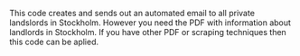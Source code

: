 This code creates and sends out an automated email to all private landslords in Stockholm. However you need the PDF with information about landlords in Stockholm. If you have other PDF or scraping techniques then this code can be aplied. 



